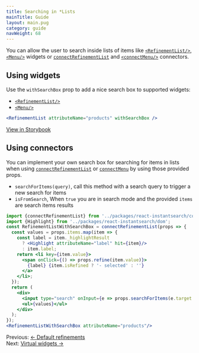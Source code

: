 ```yaml
---
title: Searching in *Lists
mainTitle: Guide
layout: main.pug
category: guide
navWeight: 68
---
```


You can allow the user to search inside lists of items like [`<RefinementList/>`](widgets/RefinementList.html), [`<Menu/>`](widgets/Menu.html) widgets
or [`connectRefinementList`](connectors/connectRefinementList.html) and [`<connectMenu/>`](widgets/Menu.html) connectors.

## Using widgets
Use the `withSearchBox` prop to add a nice search box to supported widgets:
- [`<RefinementList/>`](widgets/RefinementList.html)
- [`<Menu/>`](widgets/Menu.html)

```jsx
<RefinementList attributeName="products" withSearchBox />
```

<a class="btn" href="https://community.algolia.com/instantsearch.js/react/storybook/?selectedKind=RefinementList&selectedStory=with%20search%20for%20facets%20value" target="_blank">View in Storybook</a>

## Using connectors
You can implement your own search box for searching for items in lists when using
[`connectRefinementList`](connectors/connectRefinementList.html) or
[`connectMenu`](connectors/connectMenu.html) by using those provided props.
* `searchForItems(query)`, call this method with a search query to trigger a new search for items
* `isFromSearch`, When `true` you are in search mode and the provided `items` are search items results

```jsx
import {connectRefinementList} from '../packages/react-instantsearch/connectors';
import {Highlight} from '../packages/react-instantsearch/dom';
const RefinementListWithSearchBox = connectRefinementList(props => {
  const values = props.items.map(item => {
    const label = item._highlightResult
      ? <Highlight attributeName="label" hit={item}/>
      : item.label;
    return <li key={item.value}>
      <span onClick={() => props.refine(item.value)}>
        {label} {item.isRefined ? '- selected' : ''}
      </a>
    </li>;
  });
  return (
    <div>
      <input type="search" onInput={e => props.searchForItems(e.target.value)}/>
      <ul>{values}</ul>
    </div>
  );
});
<RefinementListWithSearchBox attributeName="products"/>
```

<div class="guide-nav">
    <div class="guide-nav-left">
        Previous: <a href="guide/Default_refinements.html">← Default refinements</a>
    </div>
    <div class="guide-nav-right">
        Next: <a href="guide/Virtual_widgets.html">Virtual widgets →</a>
    </div>
</div>
